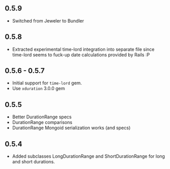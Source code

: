 ## 0.5.9

* Switched from Jeweler to Bundler

## 0.5.8

* Extracted experimental time-lord integration into separate file
since time-lord seems to fuck-up date calculations provided by Rails :P

## 0.5.6 - 0.5.7

* Initial support for `time-lord` gem.
* Use `xduration` 3.0.0 gem

## 0.5.5

* Better DurationRange specs
* DurationRange comparisons
* DurationRange Mongoid serialization works (and specs)

## 0.5.4

- Added subclasses LongDurationRange and ShortDurationRange for long and short durations.